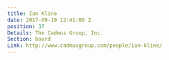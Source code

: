 ```yaml
---
title: Ian Kline
date: 2017-09-19 12:41:00 Z
position: 37
Details: The Cadmus Group, Inc.
Section: board
Link: http://www.cadmusgroup.com/people/ian-kline/
---
```


